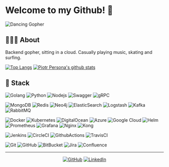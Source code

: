 # Welcome to my Github! 🎉

![Dancing Gopher](https://camo.githubusercontent.com/01ee857f12b45ddd41369434b2954ba463c5b29e/687474703a2f2f7374617469632e76656c76657463616368652e6f72672f70616765732f323031382f30362f31332f70617274792d676f706865722f70617274792d676f706865722e676966)

## 💁🏼‍♂️ About

Backend gopher, sitting in a cloud.
Casually playing music, skating and surfing.

[![Top Langs](https://github-readme-stats.vercel.app/api/top-langs/?username=piotrpersona&hide=javascript&layout=compact)](https://github.com/anuraghazra/github-readme-stats)
[![Piotr Persona's github stats](https://github-readme-stats.vercel.app/api?username=piotrpersona)](https://github.com/anuraghazra/github-readme-stats)

## 🔧 Stack

![Golang](https://img.shields.io/badge/-Go-black?style=flat-square&logo=go)
![Python](https://img.shields.io/badge/-Python-black?style=flat-square&logo=python)
![Nodejs](https://img.shields.io/badge/-Nodejs-black?style=flat-square&logo=node.js)
![Swagger](https://img.shields.io/badge/-Swagger-black?style=flat-square&logo=swagger)
![gRPC](https://img.shields.io/badge/-gRPC-black?style=flat-square&logo=grpc)

![MongoDB](https://img.shields.io/badge/-MongoDB-black?style=flat-square&logo=mongodb)
![Redis](https://img.shields.io/badge/-Redis-black?style=flat-square&logo=redis)
![Neo4j](https://img.shields.io/badge/-Neo4j-black?style=flat-square&logo=neo4j)
![ElasticSearch](https://img.shields.io/badge/-ElasticSearch-black?style=flat-square&logo=elasticsearch)
![Logstash](https://img.shields.io/badge/-Logstash-black?style=flat-square&logo=logstash)
![Kafka](https://img.shields.io/badge/-Kafka-black?style=flat-square&logo=apache-kafka)
![RabbitMQ](https://img.shields.io/badge/-RabbitMQ-black?style=flat-square&logo=rabbitmq)

![Docker](https://img.shields.io/badge/-Docker-black?style=flat-square&logo=docker)
![Kubernetes](https://img.shields.io/badge/-k8s-black?style=flat-square&logo=kubernetes)
![DigitalOcean](https://img.shields.io/badge/-DigitalOcean-black?style=flat-square&logo=digitalocean)
![Azure](https://img.shields.io/badge/-Azure-black?style=flat-square&logo=microsoft-azure)
![Google Cloud](https://img.shields.io/badge/Google%20Cloud-black?style=flat-square&logo=google-cloud)
![Helm](https://img.shields.io/badge/-Helm-black?style=flat-square&logo=helm)
![Prometheus](https://img.shields.io/badge/-Prometheus-black?style=flat-square&logo=Prometheus)
![Grafana](https://img.shields.io/badge/-Grafana-black?style=flat-square&logo=grafana)
![Nginx](https://img.shields.io/badge/-Nginx-black?style=flat-square&logo=nginx)
![Kong](https://img.shields.io/badge/-Kong-black?style=flat-square&logo=kong)


![Jenkins](https://img.shields.io/badge/-Jenkins-black?style=flat-square&logo=jenkins)
![CircleCI](https://img.shields.io/badge/-CircleCI-black?style=flat-square&logo=circleci)
![GithubActions](https://img.shields.io/badge/-GithubActions-black?style=flat-square&logo=github-actions)
![TravisCI](https://img.shields.io/badge/-TravisCI-black?style=flat-square&logo=travis)

![Git](https://img.shields.io/badge/-Git-black?style=flat-square&logo=git)
![GitHub](https://img.shields.io/badge/-GitHub-181717?style=flat-square&logo=github)
![BitBucket](https://img.shields.io/badge/-BitBucket-black?style=flat-square&logo=bitbucket)
![Jira](https://img.shields.io/badge/-Jira-black?style=flat-square&logo=jira)
![Confluence](https://img.shields.io/badge/-Confluence-black?style=flat-square&logo=confluence)

---
<p align="center">
	<a href="https://github.com/terrytangyuan"><img src="https://img.shields.io/github/followers/piotrpersona.svg?label=GitHub&style=social" alt="GitHub"></a>
	<a href="https://www.linkedin.com/in/piotr-persona-105a90147/"><img src="https://img.shields.io/badge/LinkedIn--_.svg?style=social&logo=linkedin" alt="LinkedIn"></a>
</p>
